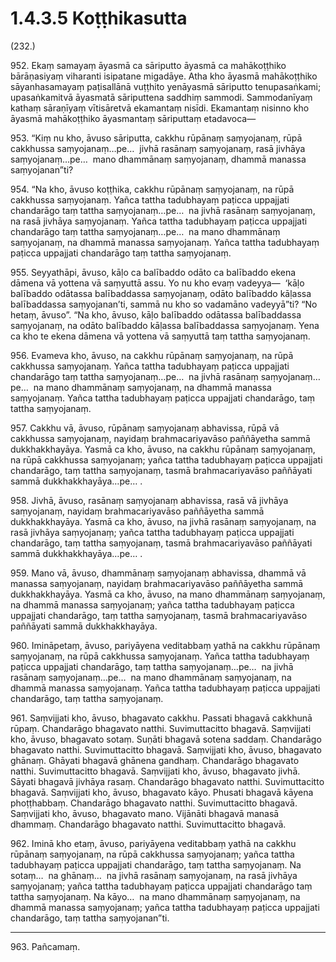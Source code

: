 

# 1.4.3.5 Koṭṭhikasutta





(232.)

952\. Ekaṃ samayaṃ āyasmā ca sāriputto āyasmā ca mahākoṭṭhiko bārāṇasiyaṃ viharanti isipatane migadāye. Atha kho āyasmā mahākoṭṭhiko sāyanhasamayaṃ paṭisallānā vuṭṭhito yenāyasmā sāriputto tenupasaṅkami; upasaṅkamitvā āyasmatā sāriputtena saddhiṃ sammodi. Sammodanīyaṃ kathaṃ sāraṇīyaṃ vītisāretvā ekamantaṃ nisīdi. Ekamantaṃ nisinno kho āyasmā mahākoṭṭhiko āyasmantaṃ sāriputtaṃ etadavoca—

953\. “Kiṃ nu kho, āvuso sāriputta, cakkhu rūpānaṃ saṃyojanaṃ, rūpā cakkhussa saṃyojanaṃ…pe…  jivhā rasānaṃ saṃyojanaṃ, rasā jivhāya saṃyojanaṃ…pe…  mano dhammānaṃ saṃyojanaṃ, dhammā manassa saṃyojanan”ti?

954\. “Na kho, āvuso koṭṭhika, cakkhu rūpānaṃ saṃyojanaṃ, na rūpā cakkhussa saṃyojanaṃ. Yañca tattha tadubhayaṃ paṭicca uppajjati chandarāgo taṃ tattha saṃyojanaṃ…pe…  na jivhā rasānaṃ saṃyojanaṃ, na rasā jivhāya saṃyojanaṃ. Yañca tattha tadubhayaṃ paṭicca uppajjati chandarāgo taṃ tattha saṃyojanaṃ…pe…  na mano dhammānaṃ saṃyojanaṃ, na dhammā manassa saṃyojanaṃ. Yañca tattha tadubhayaṃ paṭicca uppajjati chandarāgo taṃ tattha saṃyojanaṃ.

955\. Seyyathāpi, āvuso, kāḷo ca balībaddo odāto ca balībaddo ekena dāmena vā yottena vā saṃyuttā assu. Yo nu kho evaṃ vadeyya—  ‘kāḷo balībaddo odātassa balībaddassa saṃyojanaṃ, odāto balībaddo kāḷassa balībaddassa saṃyojanan’ti, sammā nu kho so vadamāno vadeyyā”ti? “No hetaṃ, āvuso”. “Na kho, āvuso, kāḷo balībaddo odātassa balībaddassa saṃyojanaṃ, na odāto balībaddo kāḷassa balībaddassa saṃyojanaṃ. Yena ca kho te ekena dāmena vā yottena vā saṃyuttā taṃ tattha saṃyojanaṃ.

956\. Evameva kho, āvuso, na cakkhu rūpānaṃ saṃyojanaṃ, na rūpā cakkhussa saṃyojanaṃ. Yañca tattha tadubhayaṃ paṭicca uppajjati chandarāgo taṃ tattha saṃyojanaṃ…pe…  na jivhā rasānaṃ saṃyojanaṃ…pe…  na mano dhammānaṃ saṃyojanaṃ, na dhammā manassa saṃyojanaṃ. Yañca tattha tadubhayaṃ paṭicca uppajjati chandarāgo, taṃ tattha saṃyojanaṃ.

957\. Cakkhu vā, āvuso, rūpānaṃ saṃyojanaṃ abhavissa, rūpā vā cakkhussa saṃyojanaṃ, nayidaṃ brahmacariyavāso paññāyetha sammā dukkhakkhayāya. Yasmā ca kho, āvuso, na cakkhu rūpānaṃ saṃyojanaṃ, na rūpā cakkhussa saṃyojanaṃ; yañca tattha tadubhayaṃ paṭicca uppajjati chandarāgo, taṃ tattha saṃyojanaṃ, tasmā brahmacariyavāso paññāyati sammā dukkhakkhayāya…pe… .

958\. Jivhā, āvuso, rasānaṃ saṃyojanaṃ abhavissa, rasā vā jivhāya saṃyojanaṃ, nayidaṃ brahmacariyavāso paññāyetha sammā dukkhakkhayāya. Yasmā ca kho, āvuso, na jivhā rasānaṃ saṃyojanaṃ, na rasā jivhāya saṃyojanaṃ; yañca tattha tadubhayaṃ paṭicca uppajjati chandarāgo, taṃ tattha saṃyojanaṃ, tasmā brahmacariyavāso paññāyati sammā dukkhakkhayāya…pe… .

959\. Mano vā, āvuso, dhammānaṃ saṃyojanaṃ abhavissa, dhammā vā manassa saṃyojanaṃ, nayidaṃ brahmacariyavāso paññāyetha sammā dukkhakkhayāya. Yasmā ca kho, āvuso, na mano dhammānaṃ saṃyojanaṃ, na dhammā manassa saṃyojanaṃ; yañca tattha tadubhayaṃ paṭicca uppajjati chandarāgo, taṃ tattha saṃyojanaṃ, tasmā brahmacariyavāso paññāyati sammā dukkhakkhayāya.

960\. Imināpetaṃ, āvuso, pariyāyena veditabbaṃ yathā na cakkhu rūpānaṃ saṃyojanaṃ, na rūpā cakkhussa saṃyojanaṃ. Yañca tattha tadubhayaṃ paṭicca uppajjati chandarāgo, taṃ tattha saṃyojanaṃ…pe…  na jivhā rasānaṃ saṃyojanaṃ…pe…  na mano dhammānaṃ saṃyojanaṃ, na dhammā manassa saṃyojanaṃ. Yañca tattha tadubhayaṃ paṭicca uppajjati chandarāgo, taṃ tattha saṃyojanaṃ.

961\. Saṃvijjati kho, āvuso, bhagavato cakkhu. Passati bhagavā cakkhunā rūpaṃ. Chandarāgo bhagavato natthi. Suvimuttacitto bhagavā. Saṃvijjati kho, āvuso, bhagavato sotaṃ. Suṇāti bhagavā sotena saddaṃ. Chandarāgo bhagavato natthi. Suvimuttacitto bhagavā. Saṃvijjati kho, āvuso, bhagavato ghānaṃ. Ghāyati bhagavā ghānena gandhaṃ. Chandarāgo bhagavato natthi. Suvimuttacitto bhagavā. Saṃvijjati kho, āvuso, bhagavato jivhā. Sāyati bhagavā jivhāya rasaṃ. Chandarāgo bhagavato natthi. Suvimuttacitto bhagavā. Saṃvijjati kho, āvuso, bhagavato kāyo. Phusati bhagavā kāyena phoṭṭhabbaṃ. Chandarāgo bhagavato natthi. Suvimuttacitto bhagavā. Saṃvijjati kho, āvuso, bhagavato mano. Vijānāti bhagavā manasā dhammaṃ. Chandarāgo bhagavato natthi. Suvimuttacitto bhagavā.

962\. Iminā kho etaṃ, āvuso, pariyāyena veditabbaṃ yathā na cakkhu rūpānaṃ saṃyojanaṃ, na rūpā cakkhussa saṃyojanaṃ; yañca tattha tadubhayaṃ paṭicca uppajjati chandarāgo, taṃ tattha saṃyojanaṃ. Na sotaṃ…  na ghānaṃ…  na jivhā rasānaṃ saṃyojanaṃ, na rasā jivhāya saṃyojanaṃ; yañca tattha tadubhayaṃ paṭicca uppajjati chandarāgo taṃ tattha saṃyojanaṃ. Na kāyo…  na mano dhammānaṃ saṃyojanaṃ, na dhammā manassa saṃyojanaṃ; yañca tattha tadubhayaṃ paṭicca uppajjati chandarāgo, taṃ tattha saṃyojanan”ti.

---

963\. Pañcamaṃ.





